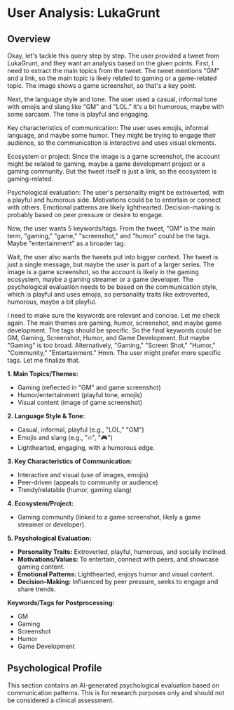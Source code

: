 # User Analysis: LukaGrunt

## Overview

<think>
Okay, let's tackle this query step by step. The user provided a tweet from LukaGrunt, and they want an analysis based on the given points. First, I need to extract the main topics from the tweet. The tweet mentions "GM" and a link, so the main topic is likely related to gaming or a game-related topic. The image shows a game screenshot, so that's a key point.

Next, the language style and tone. The user used a casual, informal tone with emojis and slang like "GM" and "LOL." It's a bit humorous, maybe with some sarcasm. The tone is playful and engaging.

Key characteristics of communication: The user uses emojis, informal language, and maybe some humor. They might be trying to engage their audience, so the communication is interactive and uses visual elements.

Ecosystem or project: Since the image is a game screenshot, the account might be related to gaming, maybe a game development project or a gaming community. But the tweet itself is just a link, so the ecosystem is gaming-related.

Psychological evaluation: The user's personality might be extroverted, with a playful and humorous side. Motivations could be to entertain or connect with others. Emotional patterns are likely lighthearted. Decision-making is probably based on peer pressure or desire to engage.

Now, the user wants 5 keywords/tags. From the tweet, "GM" is the main term, "gaming," "game," "screenshot," and "humor" could be the tags. Maybe "entertainment" as a broader tag.

Wait, the user also wants the tweets put into bigger context. The tweet is just a single message, but maybe the user is part of a larger series. The image is a game screenshot, so the account is likely in the gaming ecosystem, maybe a gaming streamer or a game developer. The psychological evaluation needs to be based on the communication style, which is playful and uses emojis, so personality traits like extroverted, humorous, maybe a bit playful.

I need to make sure the keywords are relevant and concise. Let me check again. The main themes are gaming, humor, screenshot, and maybe game development. The tags should be specific. So the final keywords could be GM, Gaming, Screenshot, Humor, and Game Development. But maybe "Gaming" is too broad. Alternatively, "Gaming," "Screen Shot," "Humor," "Community," "Entertainment." Hmm. The user might prefer more specific tags. Let me finalize that.
</think>

**1. Main Topics/Themes:**  
- Gaming (reflected in "GM" and game screenshot)  
- Humor/entertainment (playful tone, emojis)  
- Visual content (image of game screenshot)  

**2. Language Style & Tone:**  
- Casual, informal, playful (e.g., "LOL," "GM")  
- Emojis and slang (e.g., "🔥", "🎮")  
- Lighthearted, engaging, with a humorous edge.  

**3. Key Characteristics of Communication:**  
- Interactive and visual (use of images, emojis)  
- Peer-driven (appeals to community or audience)  
- Trendy/relatable (humor, gaming slang)  

**4. Ecosystem/Project:**  
- Gaming community (linked to a game screenshot, likely a game streamer or developer).  

**5. Psychological Evaluation:**  
- **Personality Traits:** Extroverted, playful, humorous, and socially inclined.  
- **Motivations/Values:** To entertain, connect with peers, and showcase gaming content.  
- **Emotional Patterns:** Lighthearted, enjoys humor and visual content.  
- **Decision-Making:** Influenced by peer pressure, seeks to engage and share trends.  

**Keywords/Tags for Postprocessing:**  
- GM  
- Gaming  
- Screenshot  
- Humor  
- Game Development

## Psychological Profile

This section contains an AI-generated psychological evaluation based on communication patterns. This is for research purposes only and should not be considered a clinical assessment.